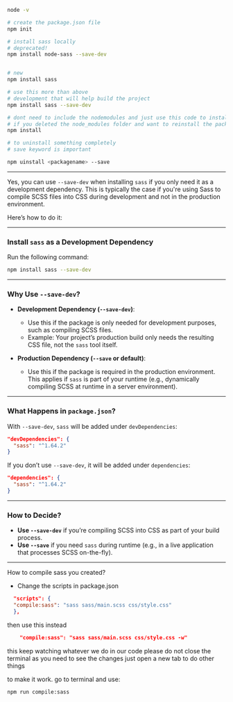 ```bash
node -v

# create the package.json file
npm init

# install sass locally
# deprecated!
npm install node-sass --save-dev


# new
npm install sass

# use this more than above
# development that will help build the project
npm install sass --save-dev

# dont need to include the nodemodules and just use this code to install when using other devices
# if you deleted the node_modules folder and want to reinstall the packages again
npm install

# to uninstall something completely
# save keyword is important

npm uinstall <packagename> --save
```

---

Yes, you can use `--save-dev` when installing `sass` if you only need it as a development dependency. This is typically the case if you're using Sass to compile SCSS files into CSS during development and not in the production environment.

Here’s how to do it:

---

### **Install `sass` as a Development Dependency**

Run the following command:

```bash
npm install sass --save-dev
```

---

### **Why Use `--save-dev`?**

- **Development Dependency (`--save-dev`)**:

  - Use this if the package is only needed for development purposes, such as compiling SCSS files.
  - Example: Your project’s production build only needs the resulting CSS file, not the `sass` tool itself.

- **Production Dependency (`--save` or default)**:
  - Use this if the package is required in the production environment. This applies if `sass` is part of your runtime (e.g., dynamically compiling SCSS at runtime in a server environment).

---

### **What Happens in `package.json`?**

With `--save-dev`, `sass` will be added under `devDependencies`:

```json
"devDependencies": {
  "sass": "^1.64.2"
}
```

If you don’t use `--save-dev`, it will be added under `dependencies`:

```json
"dependencies": {
  "sass": "^1.64.2"
}
```

---

### **How to Decide?**

- **Use `--save-dev`** if you’re compiling SCSS into CSS as part of your build process.
- **Use `--save`** if you need `sass` during runtime (e.g., in a live application that processes SCSS on-the-fly).

---

How to compile sass you created?

- Change the scripts in package.json

```json
  "scripts": {
  "compile:sass": "sass sass/main.scss css/style.css"
  },
```

then use this instead

```json
    "compile:sass": "sass sass/main.scss css/style.css -w"
```

this keep watching whatever we do in our code
please do not close the terminal as you need to see the changes
just open a new tab to do other things

to make it work. go to terminal and use:

```bash
npm run compile:sass
```

